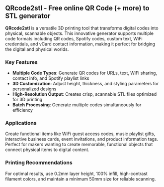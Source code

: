 ## QRcode2stl - Free online QR Code (+ more) to STL generator

**QRcode2stl** is a versatile 3D printing tool that transforms digital codes into physical, scannable objects. This innovative generator supports multiple code formats including QR codes, Spotify codes, custom text, WiFi credentials, and vCard contact information, making it perfect for bridging the digital and physical worlds.

### Key Features
- **Multiple Code Types**: Generate QR codes for URLs, text, WiFi sharing, contact info, and Spotify playlist links
- **3D Customization**: Adjust height, thickness, and styling parameters for personalized designs
- **High-Resolution Output**: Creates crisp, scannable STL files optimized for 3D printing
- **Batch Processing**: Generate multiple codes simultaneously for efficiency

### Applications
Create functional items like WiFi guest access codes, music playlist gifts, interactive business cards, event invitations, and product information tags. Perfect for makers wanting to create memorable, functional objects that connect physical items to digital content.

### Printing Recommendations
For optimal results, use 0.2mm layer height, 100% infill, high-contrast filament colors, and maintain a minimum 50mm size for reliable scanning.